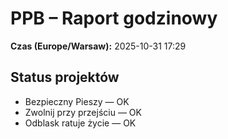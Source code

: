 # PPB – Raport godzinowy
**Czas (Europe/Warsaw):** 2025-10-31 17:29

## Status projektów
- Bezpieczny Pieszy — OK
- Zwolnij przy przejściu — OK
- Odblask ratuje życie — OK

